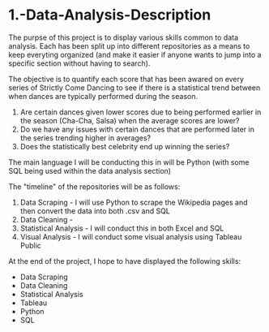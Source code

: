# 1.-Data-Analysis-Description

The purpse of this project is to display various skills common to data analysis. Each has been split up into different repositories as a means to keep everyting organized (and make it easier if anyone wants to jump into a specific section without having to search).

The objective is to quantify each score that has been awared on every series of Strictly Come Dancing to see if there is a statistical trend between when dances are typically performed during the season.
  1. Are certain dances given lower scores due to being performed earlier in the season (Cha-Cha, Salsa) when the average scores are lower?
  2. Do we have any issues with certain dances that are performed later in the series trending higher in averages?
  3. Does the statistically best celebrity end up winning the series?

The main language I will be conducting this in will be Python (with some SQL being used within the data analysis section)

The "timeline" of the repositories will be as follows:

1. Data Scraping - I will use Python to scrape the Wikipedia pages and then convert the data into both .csv and SQL
2. Data Cleaning - 
3. Statistical Analysis - I will conduct this in both Excel and SQL
4. Visual Analysis - I will conduct some visual analysis using Tableau Public

At the end of the project, I hope to have displayed the following skills:
- Data Scraping
- Data Cleaning
- Statistical Analysis
- Tableau
- Python
- SQL
